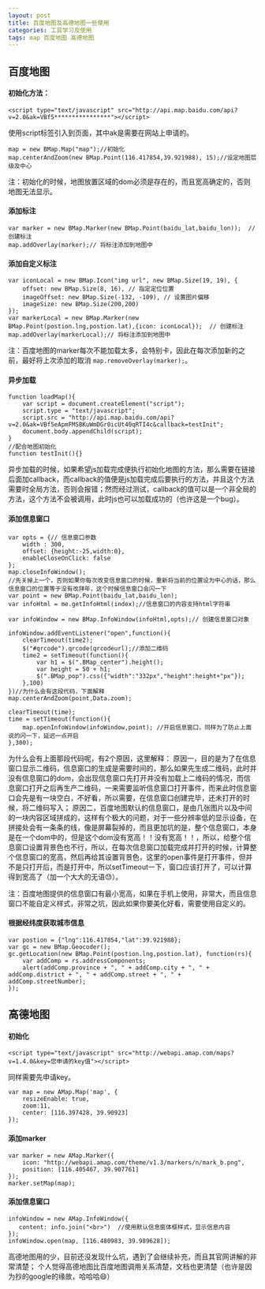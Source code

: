 ```yaml
---
layout: post
title: 百度地图及高德地图一些使用
categories: 工具学习及使用
tags: map 百度地图 高德地图
---
```


## 百度地图
#### 初始化方法：
```
<script type="text/javascript" src="http://api.map.baidu.com/api?v=2.0&ak=VBf5****************"></script>
```
使用script标签引入到页面，其中ak是需要在网站上申请的。
```
map = new BMap.Map("map");//初始化
map.centerAndZoom(new BMap.Point(116.417854,39.921988), 15);//设定地图层级及中心
```
注：初始化的时候，地图放置区域的dom必须是存在的，而且宽高确定的，否则地图无法显示。
#### 添加标注
```
var marker = new BMap.Marker(new BMap.Point(baidu_lat,baidu_lon));  // 创建标注
map.addOverlay(marker);// 将标注添加到地图中
```
#### 添加自定义标注
```
var iconLocal = new BMap.Icon("img url", new BMap.Size(19, 19), {  
    offset: new BMap.Size(8, 16), // 指定定位位置  
    imageOffset: new BMap.Size(-132, -109), // 设置图片偏移
    imageSize: new BMap.Size(200,200)
});
var markerLocal = new BMap.Marker(new BMap.Point(postion.lng,postion.lat),{icon: iconLocal});  // 创建标注
map.addOverlay(markerLocal);// 将标注添加到地图中
```
注：百度地图的marker每次不能加载太多，会特别卡，因此在每次添加新的之前，最好将上次添加的取消	`map.removeOverlay(marker);`。

#### 异步加载
```
function loadMap(){
    var script = document.createElement("script");
    script.type = "text/javascript";
    script.src = "http://api.map.baidu.com/api?v=2.0&ak=VBf5eApmFMSBKuWmDGr0icUt40qRTI4c&callback=testInit";
    document.body.appendChild(script);
}
//配合地图初始化
function testInit(){}
```
异步加载的时候，如果希望js加载完成便执行初始化地图的方法，那么需要在链接后面加callback，而callback的值便是js加载完成后要执行的方法，并且这个方法需要时全局方法，否则会报错；然而经过测试，callback的值可以是一个非全局的方法，这个方法不会被调用，此时js也可以加载成功的（也许这是一个bug）。

#### 添加信息窗口
```
var opts = {// 信息窗口参数
    width : 300,
    offset: {height:-25,width:0},
    enableCloseOnClick: false
};
map.closeInfoWindow();
//先关掉上一个，否则如果你每次改变信息窗口的时候，重新将当前的位置设为中心的话，那么信息窗口的位置等于没有改拜年，这个时候信息窗口会闪一下
var point = new BMap.Point(baidu_lat,baidu_lon);
var infoHtml = me.getInfoHtml(index);//信息窗口的内容支持html字符串

var infoWindow = new BMap.InfoWindow(infoHtml,opts);// 创建信息窗口对象 

infoWindow.addEventListener("open",function(){
    clearTimeout(time2);
    $("#qrcode").qrcode(qrcodeurl);//添加二维码
    time2 = setTimeout(function(){
        var h1 = $(".BMap_center").height();
        var height = 50 + h1;
        $(".BMap_pop").css({"width":"332px","height":height+"px"});
    },100)
})//为什么会有这段代码，下面解释
map.centerAndZoom(point,Data.zoom);

clearTimeout(time);
time = setTimeout(function(){
    map.openInfoWindow(infoWindow,point); //开启信息窗口，同样为了防止上面说的闪一下，延迟一点开启
},300);
```
为什么会有上面那段代码呢，有2个原因，这里解释：
原因一，目的是为了在信息窗口显示二维码，信息窗口的生成是需要时间的，那么如果先生成二维码，此时并没有信息窗口的dom，会出现信息窗口先打开并没有加载上二维码的情况，而信息窗口打开之后再生产二维码，一来需要监听信息窗口打开事件，而来此时信息窗口会先是有一块空白，不好看，所以需要，在信息窗口创建完毕，还未打开的时候，将二维码写入；
原因二，百度地图默认的信息窗口，是由几张图片以及中间的一块内容区域拼成的，这样有个极大的问题，对于一些分辨率低的显示设备，在拼接处会有一条条的线，像是屏幕裂掉的，而且更加坑的是，整个信息窗口，本身是在一个dom中的，但是这个dom没有宽高！！没有宽高！！，所以，给整个信息窗口设置背景色也不行，所以，在每次信息窗口加载完成并打开的时候，计算整个信息窗口的宽高，然后再给其设置背景色，这里的open事件是打开事件，但并不是只打开后，而是打开中，所以setTimeout一下，窗口应该打开了，可以计算得到宽高了（加一个大大的无语😓）。

注：百度地图提供的信息窗口有最小宽高，如果在手机上使用，非常大，而且信息窗口不能自定义样式，非常之坑，因此如果你要美化好看，需要使用自定义的。
#### 根据经纬度获取城市信息
```
var postion = {"lng":116.417854,"lat":39.921988};
var gc = new BMap.Geocoder();
gc.getLocation(new BMap.Point(postion.lng,postion.lat), function(rs){
    var addComp = rs.addressComponents;
    alert(addComp.province + ", " + addComp.city + ", " + addComp.district + ", " + addComp.street + ", " + addComp.streetNumber);
});
```

## 高德地图

#### 初始化
```
<script type="text/javascript" src="http://webapi.amap.com/maps?v=1.4.0&key=您申请的key值"></script>
```
同样需要先申请key。
```
var map = new AMap.Map('map', {
    resizeEnable: true,
    zoom:11,
    center: [116.397428, 39.90923]
});
```
#### 添加marker
```
var marker = new AMap.Marker({
    icon: "http://webapi.amap.com/theme/v1.3/markers/n/mark_b.png",
    position: [116.405467, 39.907761]
});
marker.setMap(map);
```
#### 添加信息窗口
```
infoWindow = new AMap.InfoWindow({
   content: info.join("<br>")  //使用默认信息窗体框样式，显示信息内容
});
infoWindow.open(map, [116.480983, 39.989628]);
```
高德地图用的少，目前还没发现什么坑，遇到了会继续补充，而且其官网讲解的非常清楚；
个人觉得高德地图比百度地图调用关系清楚，文档也更清楚（也许是因为抄的google的缘故，哈哈哈😄）


